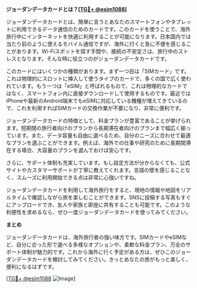 **ジョーダンデータカードとは？[[TG💪+ @esim1088](https://t.me/s/esim1088)]**

ジョーダンデータカードとは、簡単に言うとあなたのスマートフォンやタブレットに利用できるデータ通信のためのカードです。このカードを使うことで、海外旅行中にインターネットを快適に利用することが可能になります。日本国内では当たり前のように使えるモバイル通信ですが、海外に行くと急に不便を感じることがあります。Wi-Fiスポットを探す手間や、接続の不安定さは、旅行中のストレスとなります。そんな時に役立つのがジョーダンデータカードです。

このカードにはいくつかの種類があります。まず一つ目は「SIMカード」です。これは物理的にスロットに挿入して使うタイプのカードで、多くの国で広く使われています。もう一つは「eSIM」と呼ばれるもので、これは物理的なカードではなく、スマートフォン内に直接ダウンロードして使用するものです。最近ではiPhoneや最新のAndroid端末でもeSIMに対応している機種が増えてきているので、これを利用すればSIMカードの交換作業が不要になり、非常に便利です。

ジョーダンデータカードの特徴として、料金プランが豊富であることが挙げられます。短期間の旅行者向けのプランから長期滞在者向けのプランまで幅広く揃っています。また、データ容量も自由に選べるため、自分のニーズに合わせて最適なプランを選ぶことができます。例えば、海外での仕事や研究のために長期間滞在する場合、大容量のプランを選んでおけば安心です。

さらに、サポート体制も充実しています。もし設定方法が分からなくても、公式サイトやカスタマーサポートが丁寧に教えてくれます。言語の壁を感じることなく、スムーズに利用開始できる点は非常に心強いですね。

ジョーダンデータカードを利用して海外旅行をすると、現地の情報や地図をリアルタイムで確認しながら旅を楽しむことができます。SNSに投稿する写真もすぐにアップロードでき、友人や家族と即座に共有することも可能です。このような利便性を求めるなら、ぜひ一度ジョーダンデータカードを使ってみてください。

**まとめ**

ジョーダンデータカードは、海外旅行者の強い味方です。SIMカードやeSIMなど、自分に合った形で選べる多様なオプションや、柔軟な料金プラン、万全のサポート体制が魅力的です。これから海外に行く予定がある方は、ぜひこのジョーダンデータカードを検討してみてください。きっとあなたの旅がもっと楽しく、便利になるはずです。

[[TG💪+ @esim1088](https://t.me/s/esim1088) ![Image](https://i.postimg.cc/Y0z9fWf4/image.png)]